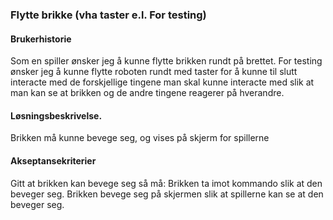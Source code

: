 ### Flytte brikke (vha taster e.l. For testing)

#### Brukerhistorie
Som en spiller ønsker jeg å kunne flytte brikken rundt på brettet.
For testing ønsker jeg å kunne flytte roboten rundt med taster for å kunne til slutt interacte med de forskjellige tingene man skal kunne interacte med slik at man kan se at brikken og de andre tingene reagerer på hverandre.

#### Løsningsbeskrivelse.
Brikken må kunne bevege seg, og vises på skjerm for spillerne

#### Akseptansekriterier
Gitt at brikken kan bevege seg så må:
Brikken ta imot kommando slik at den beveger seg.
Brikken bevege seg på skjermen slik at spillerne kan se at den beveger seg.